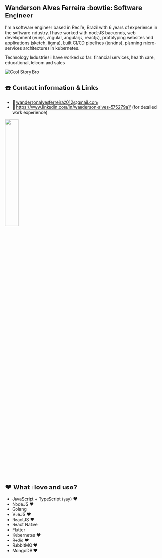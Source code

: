 ## Wanderson Alves Ferreira :bowtie: Software Engineer

I'm a software engineer based in Recife, Brazil with 6 years of experience in the software industry. I have worked with nodeJS backends, web development (vuejs, angular, angularjs, reactjs), prototyping websites and applications (sketch, figma), built CI/CD pipelines (jenkins), planning micro-services architectures in kubernetes. 

Technology Industries i have worked so far: financial services, health care, educational, telcom and sales.

![Cool Story Bro](https://media.giphy.com/media/cS1261gKgUDe0/source.gif)

## :phone: Contact information & Links

- :email: wandersonalvesferreira2012@gmail.com
- :link: https://www.linkedin.com/in/wanderson-alves-575279a1/ (for detailed work experience)

<img src="https://media.giphy.com/media/xTiTncUiSDSGeTGkbC/source.gif" width="30%" height="30%" />

## :hearts: What i love and use?

- JavaScript + TypeScript (yay) :hearts:
- NodeJS :hearts:
- Golang
- VueJS :hearts:
- ReactJS :hearts:
- React Native
- Flutter
- Kubernetes :hearts:
- Redis :hearts:
- RabbitMQ :hearts:
- MongoDB :hearts:
